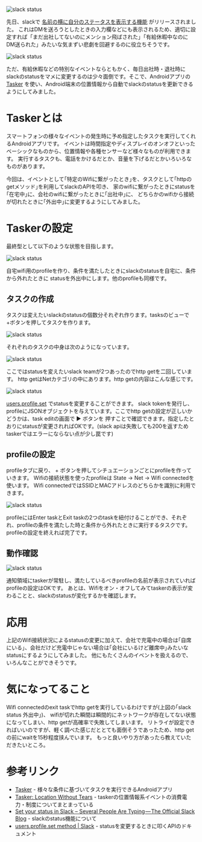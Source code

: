 <!--
title: Slackのstatusをtaskerを使って自分の居場所によって自動変更する
date:  2017-04-17 12:00
categories: [slack,tasker]
-->

![slack status](http://manaten.net/wp-content/uploads/2017/04/slack-status-tasker-01.png)

先日、slackで [名前の横に自分のステータスを表示する機能](https://slackhq.com/set-your-status-in-slack-28a793914b98) がリリースされました。
これはDMを送ろうとしたときの入力欄などにも表示されるため、適切に設定すれば「まだ出社してないのにメンション飛ばされた」「有給休暇中なのにDM送られた」みたいな気まずい悲劇を回避するのに役立ちそうです。

![slack status](http://manaten.net/wp-content/uploads/2017/04/slack-status-tasker-02.png)

ただ、有給休暇などの特別なイベントならともかく、毎日出社時・退社時にslackのstatusをマメに変更するのは少々面倒です。そこで、Androidアプリの [Tasker](https://play.google.com/store/apps/details?id=net.dinglisch.android.taskerm&hl=en) を使い、Android端末の位置情報から自動でslackのstatusを更新できるようにしてみました。

<!-- more -->

# Taskerとは

スマートフォンの様々なイベントの発生時に予め指定したタスクを実行してくれるAndroidアプリです。
イベントは時間指定やディスプレイのオンオフといったベーシックなものから、位置情報や各種センサーなど様々なものが利用できます。
実行するタスクも、電話をかけるだとか、音量を下げるだとかいろいろなものがあります。

今回は、イベントとして｢特定のWifiに繋がったとき｣を、タスクとして｢httpのgetメソッド｣を利用してslackのAPIを叩き、
家のwifiに繋がったときにstatusを｢在宅中｣に、会社のwifiに繋がったときに｢出社中｣に、
どちらかのwifiから接続が切れたときに｢外出中｣に変更するようにしてみました。

# Taskerの設定

最終型として以下のような状態を目指します。

![slack status](http://manaten.net/wp-content/uploads/2017/04/slack-status-tasker-03.png)

自宅wifi用のprofileを作り、条件を満たしたときにslackのstatusを自宅に、条件から外れたときに
statusを外出中にします。他のprofileも同様です。

## タスクの作成

タスクは変えたいslackのstatusの個数分それぞれ作ります。tasksのビューで+ボタンを押してタスクを作ります。

![slack status](http://manaten.net/wp-content/uploads/2017/04/slack-status-tasker-04.png)

それぞれのタスクの中身は次のようになっています。

![slack status](http://manaten.net/wp-content/uploads/2017/04/slack-status-tasker-05.png)

ここではstatusを変えたいslack teamが2つあったのでhttp getを二回しています。
http getはNetカテゴリの中にあります。http getの内容はこんな感じです。

![slack status](http://manaten.net/wp-content/uploads/2017/04/slack-status-tasker-06.png)

[users.profile.set](https://api.slack.com/methods/users.profile.set) でstatusを変更することができます。
slack tokenを発行し、profileにJSONオブジェクトを与えています。ここでhttp getの設定が正しいかどうかは、task editの画面で ▶ ボタンを
押すことで確認できます。指定したとおりにstatusが変更されればOKです。(slack apiは失敗しても200を返すためtaskerではエラーにならない点が少し罠です)

## profileの設定

profileタブに戻り、 + ボタンを押してシチュエーションごとにprofileを作っていきます。
Wifiの接続状態を使ったprofileは State -> Net -> Wifi connectedを使います。
Wifi connectedではSSIDとMACアドレスのどちらかを識別に利用できます。

![slack status](http://manaten.net/wp-content/uploads/2017/04/slack-status-tasker-03.png)

profileにはEnter taskとExit taskの2つのtaskを紐付けることができ、それぞれ、profileの条件を満たした時と条件から外れたときに実行するタスクです。
profileの設定を終えれば完了です。

## 動作確認

![slack status](http://manaten.net/wp-content/uploads/2017/04/slack-status-tasker-07.png)

通知領域にtaskerが常駐し、満たしているべきprofileの名前が表示されていればprofileの設定はOKです。
あとは、Wifiをオン・オフしてみてtaskerの表示が変わることと、slackのstatusが変化するかを確認します。

# 応用

上記のWifi接続状況によるstatusの変更に加えて、会社で充電中の場合は｢自席にいる｣、会社だけど充電中じゃない場合は｢会社にいるけど離席中｣みたいな
statusにするようにしてみました。
他にもたくさんのイベントを扱えるので、いろんなことができそうです。

# 気になってること

Wifi connectedのexit taskでhttp getを実行しているわけですが(上図の｢slack status 外出中｣)、
wifiが切れた瞬間は瞬間的にネットワークが存在してない状態になってしまい、http getが高確率で失敗してしまいます。
リトライが設定できればいいのですが、軽く調べた感じだととても面倒そうであったため、http getの前にwaitを15秒程度挟んでいます。
もっと良いやり方があったら教えていただきたいところ。

# 参考リンク

- [Tasker](https://play.google.com/store/apps/details?id=net.dinglisch.android.taskerm&hl=en) - 様々な条件に基づいてタスクを実行できるAndroidアプリ
- [Tasker: Location Without Tears](http://tasker.dinglisch.net/userguide/en/loctears.html) - taskerの位置情報系イベントの消費電力・制度についてまとまっている
- [Set your status in Slack – Several People Are Typing — The Official Slack Blog](https://slackhq.com/set-your-status-in-slack-28a793914b98) - slackのstatus機能について
- [users.profile.set method | Slack](https://api.slack.com/methods/users.profile.set) - statusを変更するときに叩くAPIのドキュメント
